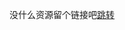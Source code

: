 没什么资源留个链接吧[跳转](https://www.bilibili.com/video/BV1Mx7DzJE77/?spm_id_from=333.1387.homepage.video_card.click)